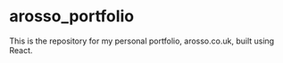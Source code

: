 # arosso_portfolio
This is the repository for my personal portfolio, arosso.co.uk, built using React. 

